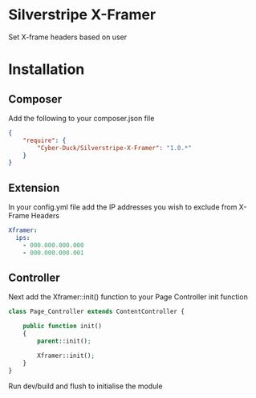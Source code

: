 # Silverstripe X-Framer
Set X-frame headers based on user

# Installation

## Composer

Add the following to your composer.json file

```json
{  
    "require": {  
        "Cyber-Duck/Silverstripe-X-Framer": "1.0.*"
    }
}
```

## Extension

In your config.yml file add the IP addresses you wish to exclude from X-Frame Headers

```yml
Xframer:
  ips:
    - 000.000.000.000
    - 000.000.000.001
```

## Controller

Next add the Xframer::init() function to your Page Controller init function

```php
class Page_Controller extends ContentController {

    public function init()
    {
        parent::init();

        Xframer::init();
    }
}
```

Run dev/build and flush to initialise the module
